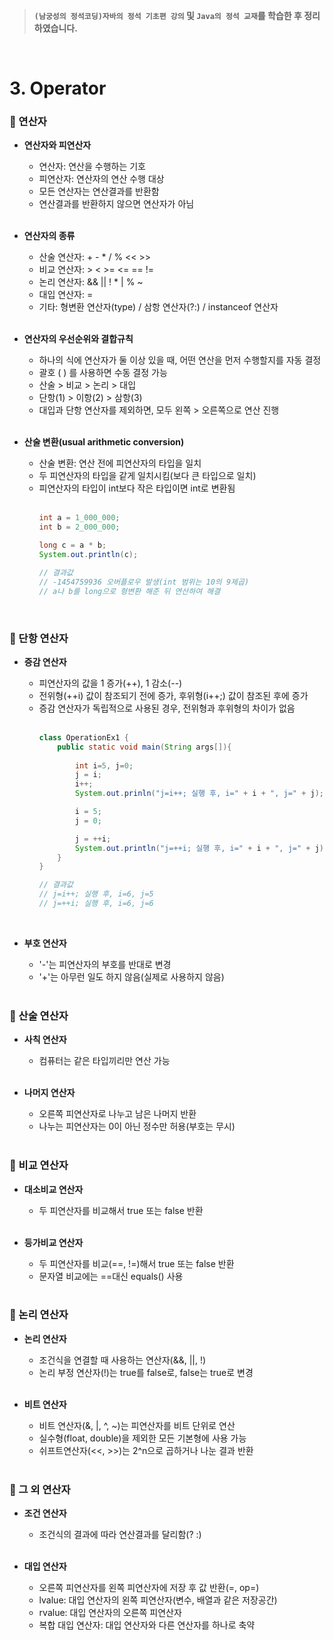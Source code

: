 >**`(남궁성의 정석코딩)자바의 정석 기초편 강의` 및 `Java의 정석 교재`를 학습한 후 정리하였습니다.**

</br>

# 3. Operator
### 📌 연산자

* **연산자와 피연산자**

  * 연산자: 연산을 수행하는 기호
  * 피연산자: 연산자의 연산 수행 대상
  * 모든 연산자는 연산결과를 반환함
  * 연산결과를 반환하지 않으면 연산자가 아님
  <br/><br/>

* **연산자의 종류**

  * 산술 연산자: + - * / % << >>
  * 비교 연산자: > < >= <= == !=
  * 논리 연산자: && || ! * | % ~
  * 대입 연산자: =
  * 기타: 형변환 연산자(type) / 삼항 연산자(?:) / instanceof 연산자
  <br/><br/>

* **연산자의 우선순위와 결합규칙**

  * 하나의 식에 연산자가 둘 이상 있을 때, 어떤 연산을 먼저 수행할지를 자동 결정
  * 괄호 ( ) 를 사용하면 수동 결정 가능
  * 산술 > 비교 > 논리 > 대입
  * 단항(1) > 이항(2) > 삼항(3)
  * 대입과 단항 연산자를 제외하면, 모두 왼쪽 > 오른쪽으로 연산 진행
  <br/><br/>

* **산술 변환(usual arithmetic conversion)**

  * 산술 변환: 연산 전에 피연산자의 타입을 일치
  * 두 피연산자의 타입을 같게 일치시킴(보다 큰 타입으로 일치)
  * 피연산자의 타입이 int보다 작은 타입이면 int로 변환됨
  <br/><br/>
    ```java
    int a = 1_000_000;
    int b = 2_000_000;
    
    long c = a * b;
    System.out.println(c);
    
    // 결과값
    // -1454759936 오버플로우 발생(int 범위는 10의 9제곱)
    // a나 b를 long으로 형변환 해준 뒤 연산하여 해결
    ```
  <br/>

### 📌 단항 연산자
* **증감 연산자**

  * 피연산자의 값을 1 증가(++), 1 감소(--)
  * 전위형(++i) 값이 참조되기 전에 증가, 후위형(i++;) 값이 참조된 후에 증가
  * 증감 연산자가 독립적으로 사용된 경우, 전위형과 후위형의 차이가 없음
  <br/><br/>
    ```java
    class OperationEx1 {
        public static void main(String args[]){
            
            int i=5, j=0;
            j = i;
            i++;
            System.out.prinln("j=i++; 실행 후, i=" + i + ", j=" + j);
    
            i = 5;
            j = 0;
    
            j = ++i;
            System.out.println("j=++i; 실행 후, i=" + i + ", j=" + j);
        }
    }
    
    // 결과값
    // j=i++; 실행 후, i=6, j=5
    // j=++i; 실행 후, i=6, j=6 
    ```
  <br/>

* **부호 연산자**

  * '-'는 피연산자의 부호를 반대로 변경
  * '+'는 아무런 일도 하지 않음(실제로 사용하지 않음)
  <br/><br/>

### 📌 산술 연산자

* **사칙 연산자**

  * 컴퓨터는 같은 타입끼리만 연산 가능
  <br/><br/>

* **나머지 연산자**

  * 오른쪽 피연산자로 나누고 남은 나머지 반환
  * 나누는 피연산자는 0이 아닌 정수만 허용(부호는 무시)
  <br/><br/>

### 📌 비교 연산자
* **대소비교 연산자**

  * 두 피연산자를 비교해서 true 또는 false 반환
  <br/><br/>

* **등가비교 연산자**

  * 두 피연산자를 비교(==, !=)해서 true 또는 false 반환
  * 문자열 비교에는 ==대신 equals() 사용
  <br/><br/>

### 📌 논리 연산자
* **논리 연산자**

  * 조건식을 연결할 때 사용하는 연산자(&&, ||, !)
  * 논리 부정 연산자(!)는 true를 false로, false는 true로 변경
  <br/><br/>

* **비트 연산자**

  * 비트 연산자(&, |, ^, ~)는 피연산자를 비트 단위로 연산
  * 실수형(float, double)을 제외한 모든 기본형에 사용 가능
  * 쉬프트연산자(<<,  >>)는 2^n으로 곱하거나 나눈 결과 반환
  <br/><br/>

### 📌 그 외 연산자
* **조건 연산자**

  * 조건식의 결과에 따라 연산결과를 달리함(? :)
  <br/><br/>

* **대입 연산자**

  * 오른쪽 피연산자를 왼쪽 피연산자에 저장 후 값 반환(=, op=)
  * lvalue: 대입 연산자의 왼쪽 피연산자(변수, 배열과 같은 저장공간)
  * rvalue: 대입 연산자의 오른쪽 피연산자
  * 복합 대입 연산자: 대입 연산자와 다른 연산자를 하나로 축약

